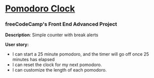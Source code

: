 # [Pomodoro Clock](https://boniverski.github.io/pomodoro-clock/)

### freeCodeCamp's Front End Advanced Project

**Description**: Simple counter with break alerts

**User story:**
* I can start a 25 minute pomodoro, and the timer will go off once 25 minutes has elapsed
* I can reset the clock for my next pomodoro.
* I can customize the length of each pomodoro.
